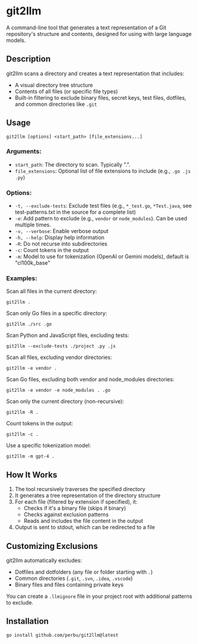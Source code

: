 # git2llm

A command-line tool that generates a text representation of a Git repository's structure and contents, designed for
using with large language models.

## Description

git2llm scans a directory and creates a text representation that includes:

- A visual directory tree structure
- Contents of all files (or specific file types)
- Built-in filtering to exclude binary files, secret keys, test files, dotfiles, and common directories like `.git`

## Usage

```
git2llm [options] <start_path> [file_extensions...]
```

### Arguments:

- `start_path`: The directory to scan. Typically ".".
- `file_extensions`: Optional list of file extensions to include (e.g., `.go .js .py`)

### Options:

- `-t, --exclude-tests`: Exclude test files (e.g., `*_test.go`, `*Test.java`, see test-patterns.txt in the source for a
  complete list)
- `-e`: Add pattern to exclude (e.g., `vendor` or `node_modules`). Can be used multiple times.
- `-v, --verbose`: Enable verbose output
- `-h, --help`: Display help information
- `-R`: Do not recurse into subdirectories
- `-c`: Count tokens in the output
- `-m`: Model to use for tokenization (OpenAI or Gemini models), default is "cl100k_base"

### Examples:

Scan all files in the current directory:

```
git2llm .
```

Scan only Go files in a specific directory:

```
git2llm ./src .go
```

Scan Python and JavaScript files, excluding tests:

```
git2llm --exclude-tests ./project .py .js
```

Scan all files, excluding vendor directories:

```
git2llm -e vendor .
```

Scan Go files, excluding both vendor and node_modules directories:

```
git2llm -e vendor -e node_modules . .go
```

Scan only the current directory (non-recursive):

```
git2llm -R .
```

Count tokens in the output:

```
git2llm -c .
```

Use a specific tokenization model:

```
git2llm -m gpt-4 .
```

## How It Works

1. The tool recursively traverses the specified directory
2. It generates a tree representation of the directory structure
3. For each file (filtered by extension if specified), it:
    - Checks if it's a binary file (skips if binary)
    - Checks against exclusion patterns
    - Reads and includes the file content in the output
4. Output is sent to stdout, which can be redirected to a file

## Customizing Exclusions

git2llm automatically excludes:
- Dotfiles and dotfolders (any file or folder starting with `.`)
- Common directories (`.git`, `.svn`, `.idea`, `.vscode`)
- Binary files and files containing private keys

You can create a `.llmignore` file in your project root with additional patterns to exclude.

## Installation

`go install github.com/perbu/git2llm@latest`
